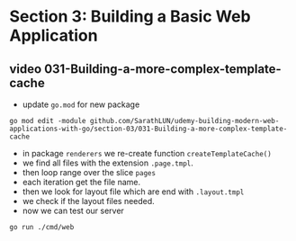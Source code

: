 # Section 3: Building a Basic Web Application

## video 031-Building-a-more-complex-template-cache

- update `go.mod` for new package

```shell
go mod edit -module github.com/SarathLUN/udemy-building-modern-web-applications-with-go/section-03/031-Building-a-more-complex-template-cache
```

- in package `renderers` we re-create function `createTemplateCache()`
- we find all files with the extension `.page.tmpl`.
- then loop range over the slice `pages`
- each iteration get the file name.
- then we look for layout file which are end with `.layout.tmpl`
- we check if the layout files needed.
- now we can test our server

```shell
go run ./cmd/web
```